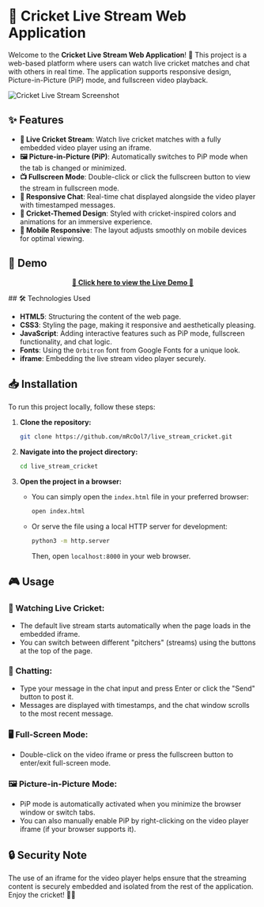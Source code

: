 # 🏏 Cricket Live Stream Web Application

Welcome to the **Cricket Live Stream Web Application**! 🎉 This project is a web-based platform where users can watch live cricket matches and chat with others in real time. The application supports responsive design, Picture-in-Picture (PiP) mode, and fullscreen video playback.

![Cricket Live Stream Screenshot](https://github.com/user-attachments/assets/bde17b37-f665-4143-b793-a700c2308056)

## ✨ Features

- **🎥 Live Cricket Stream**: Watch live cricket matches with a fully embedded video player using an iframe.
- **🖼️ Picture-in-Picture (PiP)**: Automatically switches to PiP mode when the tab is changed or minimized.
- **📺 Fullscreen Mode**: Double-click or click the fullscreen button to view the stream in fullscreen mode.
- **💬 Responsive Chat**: Real-time chat displayed alongside the video player with timestamped messages.
- **🏏 Cricket-Themed Design**: Styled with cricket-inspired colors and animations for an immersive experience.
- **📱 Mobile Responsive**: The layout adjusts smoothly on mobile devices for optimal viewing.

## 🚀 Demo

<div align="center">
  
**[🏏 Click here to view the Live Demo 🏏](https://cricketlive-henna.vercel.app)**

</div>
## 🛠️ Technologies Used

- **HTML5**: Structuring the content of the web page.
- **CSS3**: Styling the page, making it responsive and aesthetically pleasing.
- **JavaScript**: Adding interactive features such as PiP mode, fullscreen functionality, and chat logic.
- **Fonts**: Using the `Orbitron` font from Google Fonts for a unique look.
- **iframe**: Embedding the live stream video player securely.

## 📥 Installation

To run this project locally, follow these steps:

1. **Clone the repository:**
   ```bash
   git clone https://github.com/mRcOol7/live_stream_cricket.git
   ```

2. **Navigate into the project directory:**
   ```bash
   cd live_stream_cricket
   ```

3. **Open the project in a browser:**
   - You can simply open the `index.html` file in your preferred browser:
     ```bash
     open index.html
     ```
   - Or serve the file using a local HTTP server for development:
     ```bash
     python3 -m http.server
     ```
     Then, open `localhost:8000` in your web browser.

## 🎮 Usage

### 🏏 Watching Live Cricket:
- The default live stream starts automatically when the page loads in the embedded iframe.
- You can switch between different "pitchers" (streams) using the buttons at the top of the page.

### 💬 Chatting:
- Type your message in the chat input and press Enter or click the "Send" button to post it.
- Messages are displayed with timestamps, and the chat window scrolls to the most recent message.

### 🖥️ Full-Screen Mode:
- Double-click on the video iframe or press the fullscreen button to enter/exit full-screen mode.

### 🖼️ Picture-in-Picture Mode:
- PiP mode is automatically activated when you minimize the browser window or switch tabs.
- You can also manually enable PiP by right-clicking on the video player iframe (if your browser supports it).

## 🔒 Security Note

The use of an iframe for the video player helps ensure that the streaming content is securely embedded and isolated from the rest of the application.
Enjoy the cricket! 🏏🎉
